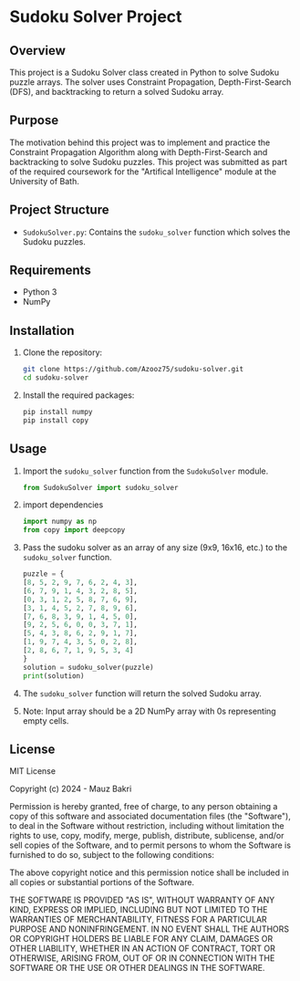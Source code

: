 # Sudoku Solver Project

## Overview
This project is a Sudoku Solver class created in Python to solve Sudoku puzzle arrays.
The solver uses Constraint Propagation, Depth-First-Search (DFS), and backtracking to return a solved Sudoku array.

## Purpose
The motivation behind this project was to implement and practice the Constraint Propagation Algorithm along with Depth-First-Search and backtracking
to solve Sudoku puzzles. This project was submitted as part of the required coursework for the "Artifical Intelligence" module at the University of Bath.

## Project Structure
- `SudokuSolver.py`: Contains the `sudoku_solver` function which solves the Sudoku puzzles.

## Requirements
- Python 3
- NumPy

## Installation
1. Clone the repository:
    ```sh
    git clone https://github.com/Azooz75/sudoku-solver.git
    cd sudoku-solver
    ```

2. Install the required packages:
    ```sh
    pip install numpy
    pip install copy
   
    ```

## Usage
1. Import the `sudoku_solver` function from the `SudokuSolver` module.
    ```python
   from SudokuSolver import sudoku_solver
    ```
   
2. import dependencies
    ```python
    import numpy as np
    from copy import deepcopy
   ```
   
3. Pass the sudoku solver as an array of any size (9x9, 16x16, etc.) to the `sudoku_solver` function.
    ```python
   puzzle = {
   [8, 5, 2, 9, 7, 6, 2, 4, 3],
   [6, 7, 9, 1, 4, 3, 2, 8, 5],
   [0, 3, 1, 2, 5, 8, 7, 6, 9],
   [3, 1, 4, 5, 2, 7, 8, 9, 6],
   [7, 6, 8, 3, 9, 1, 4, 5, 0],
   [9, 2, 5, 6, 0, 0, 3, 7, 1],
   [5, 4, 3, 8, 6, 2, 9, 1, 7],
   [1, 9, 7, 4, 3, 5, 0, 2, 8],
   [2, 8, 6, 7, 1, 9, 5, 3, 4]
   }
   solution = sudoku_solver(puzzle)
   print(solution)
    ```
4. The `sudoku_solver` function will return the solved Sudoku array.

5. Note: Input array should be a 2D NumPy array with 0s representing empty cells.

## License
MIT License

Copyright (c) 2024 - Mauz Bakri

Permission is hereby granted, free of charge, to any person obtaining a copy of this software and associated
documentation files (the "Software"), to deal in the Software without restriction, including without limitation the
rights to use, copy, modify, merge, publish, distribute, sublicense, and/or sell copies of the Software, and to permit
persons to whom the Software is furnished to do so, subject to the following conditions:

The above copyright notice and this permission notice shall be included in all copies or substantial portions of the
Software.

THE SOFTWARE IS PROVIDED "AS IS", WITHOUT WARRANTY OF ANY KIND, EXPRESS OR IMPLIED, INCLUDING BUT NOT LIMITED TO THE
WARRANTIES OF MERCHANTABILITY, FITNESS FOR A PARTICULAR PURPOSE AND NONINFRINGEMENT. IN NO EVENT SHALL THE AUTHORS OR
COPYRIGHT HOLDERS BE LIABLE FOR ANY CLAIM, DAMAGES OR OTHER LIABILITY, WHETHER IN AN ACTION OF CONTRACT, TORT OR
OTHERWISE, ARISING FROM, OUT OF OR IN CONNECTION WITH THE SOFTWARE OR THE USE OR OTHER DEALINGS IN THE SOFTWARE.
